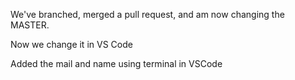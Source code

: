We've branched, merged a pull request, and am now changing the MASTER.

Now we change it in VS Code

Added the mail and name using terminal in VSCode


